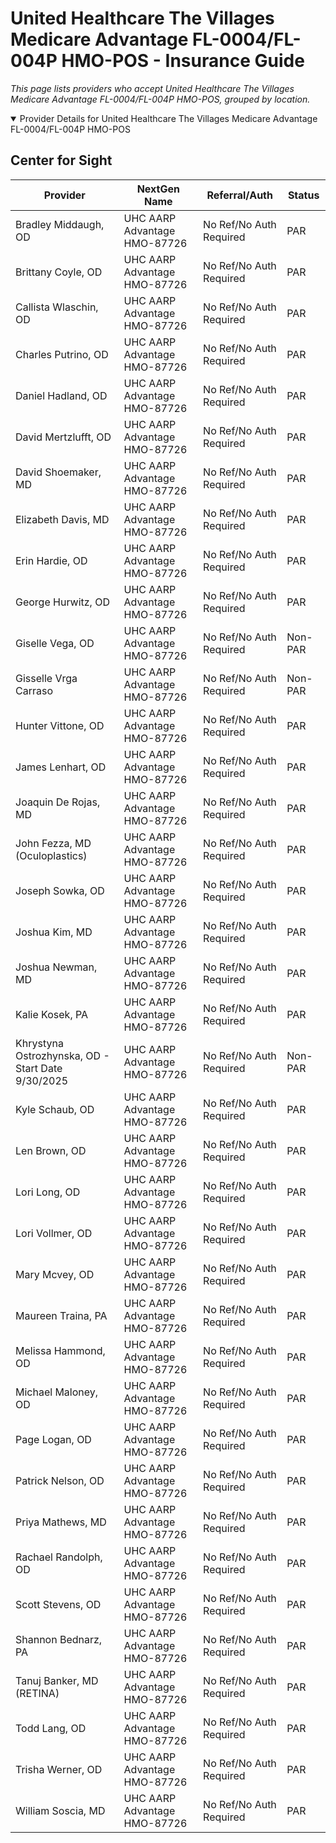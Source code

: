 # United Healthcare The Villages Medicare Advantage FL-0004/FL-004P HMO-POS - Insurance Guide

*This page lists providers who accept United Healthcare The Villages Medicare Advantage FL-0004/FL-004P HMO-POS, grouped by location.*

<details open><summary>Provider Details for United Healthcare The Villages Medicare Advantage FL-0004/FL-004P HMO-POS</summary>

## Center for Sight

| Provider | NextGen Name | Referral/Auth | Status |
|----------|-------------|--------------|--------|
| Bradley Middaugh, OD | UHC AARP Advantage HMO-87726 | No Ref/No Auth Required | PAR |
| Brittany Coyle, OD | UHC AARP Advantage HMO-87726 | No Ref/No Auth Required | PAR |
| Callista Wlaschin, OD | UHC AARP Advantage HMO-87726 | No Ref/No Auth Required | PAR |
| Charles Putrino, OD | UHC AARP Advantage HMO-87726 | No Ref/No Auth Required | PAR |
| Daniel Hadland, OD | UHC AARP Advantage HMO-87726 | No Ref/No Auth Required | PAR |
| David Mertzlufft, OD | UHC AARP Advantage HMO-87726 | No Ref/No Auth Required | PAR |
| David Shoemaker, MD | UHC AARP Advantage HMO-87726 | No Ref/No Auth Required | PAR |
| Elizabeth Davis, MD | UHC AARP Advantage HMO-87726 | No Ref/No Auth Required | PAR |
| Erin Hardie, OD | UHC AARP Advantage HMO-87726 | No Ref/No Auth Required | PAR |
| George Hurwitz, OD | UHC AARP Advantage HMO-87726 | No Ref/No Auth Required | PAR |
| Giselle Vega, OD | UHC AARP Advantage HMO-87726 | No Ref/No Auth Required | Non-PAR |
| Gisselle Vrga Carraso | UHC AARP Advantage HMO-87726 | No Ref/No Auth Required | Non-PAR |
| Hunter Vittone, OD | UHC AARP Advantage HMO-87726 | No Ref/No Auth Required | PAR |
| James Lenhart, OD | UHC AARP Advantage HMO-87726 | No Ref/No Auth Required | PAR |
| Joaquin De Rojas, MD | UHC AARP Advantage HMO-87726 | No Ref/No Auth Required | PAR |
| John Fezza, MD (Oculoplastics) | UHC AARP Advantage HMO-87726 | No Ref/No Auth Required | PAR |
| Joseph Sowka, OD | UHC AARP Advantage HMO-87726 | No Ref/No Auth Required | PAR |
| Joshua Kim, MD | UHC AARP Advantage HMO-87726 | No Ref/No Auth Required | PAR |
| Joshua Newman, MD | UHC AARP Advantage HMO-87726 | No Ref/No Auth Required | PAR |
| Kalie Kosek, PA | UHC AARP Advantage HMO-87726 | No Ref/No Auth Required | PAR |
| Khrystyna Ostrozhynska, OD - Start Date 9/30/2025 | UHC AARP Advantage HMO-87726 | No Ref/No Auth Required | Non-PAR |
| Kyle Schaub, OD | UHC AARP Advantage HMO-87726 | No Ref/No Auth Required | PAR |
| Len Brown, OD | UHC AARP Advantage HMO-87726 | No Ref/No Auth Required | PAR |
| Lori Long, OD | UHC AARP Advantage HMO-87726 | No Ref/No Auth Required | PAR |
| Lori Vollmer, OD | UHC AARP Advantage HMO-87726 | No Ref/No Auth Required | PAR |
| Mary Mcvey, OD | UHC AARP Advantage HMO-87726 | No Ref/No Auth Required | PAR |
| Maureen Traina, PA | UHC AARP Advantage HMO-87726 | No Ref/No Auth Required | PAR |
| Melissa Hammond, OD | UHC AARP Advantage HMO-87726 | No Ref/No Auth Required | PAR |
| Michael Maloney, OD | UHC AARP Advantage HMO-87726 | No Ref/No Auth Required | PAR |
| Page Logan, OD | UHC AARP Advantage HMO-87726 | No Ref/No Auth Required | PAR |
| Patrick Nelson, OD | UHC AARP Advantage HMO-87726 | No Ref/No Auth Required | PAR |
| Priya Mathews, MD | UHC AARP Advantage HMO-87726 | No Ref/No Auth Required | PAR |
| Rachael Randolph, OD | UHC AARP Advantage HMO-87726 | No Ref/No Auth Required | PAR |
| Scott Stevens, OD | UHC AARP Advantage HMO-87726 | No Ref/No Auth Required | PAR |
| Shannon Bednarz, PA | UHC AARP Advantage HMO-87726 | No Ref/No Auth Required | PAR |
| Tanuj Banker, MD (RETINA) | UHC AARP Advantage HMO-87726 | No Ref/No Auth Required | PAR |
| Todd Lang, OD | UHC AARP Advantage HMO-87726 | No Ref/No Auth Required | PAR |
| Trisha Werner, OD | UHC AARP Advantage HMO-87726 | No Ref/No Auth Required | PAR |
| William Soscia, MD | UHC AARP Advantage HMO-87726 | No Ref/No Auth Required | PAR |

</details>

